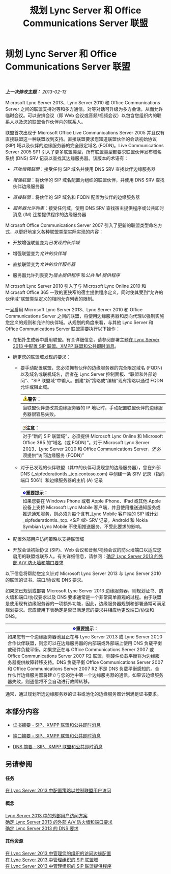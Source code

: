 ﻿---
title: 规划 Lync Server 和 Office Communications Server 联盟
TOCTitle: 规划 Lync Server 和 Office Communications Server 联盟
ms:assetid: c9eaf06b-054f-41a4-ad0c-499400d6c4c7
ms:mtpsurl: https://technet.microsoft.com/zh-cn/library/JJ205335(v=OCS.15)
ms:contentKeyID: 49314250
ms.date: 05/19/2016
mtps_version: v=OCS.15
ms.translationtype: HT
---

# 规划 Lync Server 和 Office Communications Server 联盟

 

_**上一次修改主题：** 2013-02-13_

Microsoft Lync Server 2013、Lync Server 2010 和 Office Communications Server 之间的联盟支持对等和多方通信。对等对话可升级为多方会话，从而允许临时会议。可以安排会议（即 Web 会议或音频/视频会议）以包含您组织内的联系人以及您的联盟合作伙伴内的联系人。

联盟首次出现于 Microsoft Office Live Communications Server 2005 并且仅有直接联盟这一种联盟收到支持。直接联盟要求您知道联盟伙伴的会话初始协议 (SIP) 域以及伙伴的边缘服务器的完全限定域名 (FQDN)。Live Communications Server 2005 SP1 引入了更多联盟类型，所有联盟类型都要求联盟伙伴发布域名系统 (DNS) SRV 记录以查找其边缘服务器。该版本的术语有：

  - *开放增强联盟*：接受任何 SIP 域名并使用 DNS SRV 查找伙伴边缘服务器

  - *增强联盟*：将伙伴的 SIP 域名配置为组织的联盟伙伴，并使用 DNS SRV 查找伙伴边缘服务器

  - *直接联盟*：将伙伴的 SIP 域名和 FQDN 配置为伙伴的边缘服务器

  - *服务器允许列表*：接受任何域，使用 DNS SRV 查找宿主提供程序或公共即时消息 (IM) 连接提供程序的边缘服务器

Microsoft Office Communications Server 2007 引入了更新的联盟类型命名方式，以更好地定义各种联盟类型实际实现的内容：

  - 开放增强联盟变为*已发现的伙伴域*

  - 增强联盟变为*允许的伙伴域*

  - 直接联盟变为*允许的伙伴服务器*

  - 服务器允许列表变为*宿主提供程序* 和*公共 IM 提供程序*

Microsoft Lync Server 2010 引入了与 Microsoft Lync Online 2010 和 Microsoft Office 365 一致的更狭窄的宿主提供程序定义，同时使其受到“允许的伙伴域”联盟类型定义的相同允许列表的限制。

一旦启用 Microsoft Lync Server 2013、Lync Server 2010 和 Office Communications Server 之间的联盟，将使用边缘服务器和反向代理以强制实施您定义的规则和允许的伙伴域。从规划的角度来看，与其他 Lync Server 和 Office Communications Server 联盟需要执行以下操作：

  - 在拓扑生成器中启用联盟。有关详细信息，请参阅部署主题[在 Lync Server 2013 中配置 SIP 联盟、XMPP 联盟和公共即时消息](lync-server-2013-configuring-sip-federation-xmpp-federation-and-public-instant-messaging.md)。

  - 确定您的联盟域发现的要求：
    
      -   
        要手动配置联盟，您必须拥有伙伴的边缘服务器的完全限定域名 (FQDN) 以及域名或联机域名，后者在 Lync Server 控制面板、“联盟和外部访问”、“SIP 联盟域”中输入。创建“新”策略或“编辑”现有策略以通过 FQDN 允许或阻止域。
        
        <table>
        <thead>
        <tr class="header">
        <th><img src="images/JJ656815.warning(OCS.15).gif" title="warning" alt="warning" />警告：</th>
        </tr>
        </thead>
        <tbody>
        <tr class="odd">
        <td>当联盟伙伴更改其边缘服务器的 IP 地址时，手动配置联盟伙伴的边缘服务器很容易失败。</td>
        </tr>
        </tbody>
        </table>
        
        <table>
        <thead>
        <tr class="header">
        <th><img src="images/Dn783119.note(OCS.15).gif" title="note" alt="note" />注意：</th>
        </tr>
        </thead>
        <tbody>
        <tr class="odd">
        <td>对于“新的 SIP 联盟域”，必须提供 Microsoft Lync Online 和 Microsoft Office 365 的“域名（或 FQDN）”。对于 Microsoft Lync Server 2013、Lync Server 2010 和 Office Communications Server，还必须提供“访问边缘服务 (FQDN)”</td>
        </tr>
        </tbody>
        </table>
    
      -   
        对于已发现的伙伴联盟（其中的伙伴可发现您的边缘服务器），您在外部 DNS (\_sipfederationtls.\_tcp.contoso.com) 中创建一条 SRV 记录（指向端口 5061）和边缘服务器的主机 (A) 记录
        
        <table>
        <thead>
        <tr class="header">
        <th><img src="images/Gg398794.important(OCS.15).gif" title="important" alt="important" />重要提示：</th>
        </tr>
        </thead>
        <tbody>
        <tr class="odd">
        <td>如果您要在 Windows Phone 或者 Apple iPhone、iPad 或其他 Apple 设备上支持 Microsoft Lync Mobile 客户端，并且使用推送通知服务或推送通知服务，则必须为每个含有_Lync Mobile 客户端的 SIP 域计划 _sipfederationtls._tcp. <em>&lt;SIP 域&gt;</em> SRV 记录。Android 和 Nokia Symbian Lync Mobile 不使用推送服务，不受此要求的影响。</td>
        </tr>
        </tbody>
        </table>


  - 配置外部用户访问策略以支持联盟域

  - 开放会话初始协议 (SIP)、Web 会议和音频/视频会议的防火墙端口以适应您启用的联盟或联系人。有关详细信息，请参阅：[确定 Lync Server 2013 的外部 A/V 防火墙和端口要求](lync-server-2013-determine-external-a-v-firewall-and-port-requirements.md)

以下信息将帮助您定义针对 Microsoft Lync Server 2013 与 Lync Server 2010 的联盟的证书、端口/协议和 DNS 要求。

如果您已规划或部署 Microsoft Lync Server 2013 边缘服务器，则规划证书、防火墙和端口/协议要求以及 DNS 要求通常是一个非常简单直观的过程。由于联盟是使用现有边缘服务器的一项额外功能，因此，边缘服务器规划和部署通常可满足规划要求。您应使用下表确定是否已满足您的要求并相应地更改端口/协议和 DNS。

<table>
<thead>
<tr class="header">
<th><img src="images/Gg398794.important(OCS.15).gif" title="important" alt="important" />重要提示：</th>
</tr>
</thead>
<tbody>
<tr class="odd">
<td>如果您有一个边缘服务器池且正在与 Lync Server 2013 或 Lync Server 2010 合作伙伴联盟，则您可以在边缘服务器的内部端或外部端上使用 DNS 负载平衡或硬件负载平衡。如果您正在与 Office Communications Server 2007 或 Office Communications Server 2007 R2 联盟，则硬件负载平衡将为边缘服务器提供故障转移支持。DNS 负载平衡 Office Communications Server 2007 和 Office Communications Server 2007 R2 不是 DNS 负载平衡感知的。合作伙伴边缘服务器将建立与您的池中第一个边缘服务器的通信。如果该边缘服务器失败，则通信将不会自动进行故障转移。</td>
</tr>
</tbody>
</table>


通常，通过规划所选边缘服务器的证书或池化的边缘服务器计划满足证书要求。

## 本部分内容

  - [证书摘要 - SIP、XMPP 联盟和公共即时消息](lync-server-2013-certificate-summary-sip-xmpp-federation-and-public-instant-messaging.md)

  - [端口摘要 - SIP、XMPP 联盟和公共即时消息](lync-server-2013-port-summary-sip-xmpp-federation-and-public-instant-messaging.md)

  - [DNS 摘要 - SIP、XMPP 联盟和公共即时消息](lync-server-2013-dns-summary-sip-xmpp-federation-and-public-instant-messaging.md)

## 另请参阅

#### 任务

[在 Lync Server 2013 中配置策略以控制联盟用户访问](lync-server-2013-configure-policies-to-control-federated-user-access.md)  

#### 概念

[Lync Server 2013 中的外部用户访问方案](lync-server-2013-scenarios-for-external-user-access.md)  
[确定 Lync Server 2013 的外部 A/V 防火墙和端口要求](lync-server-2013-determine-external-a-v-firewall-and-port-requirements.md)  
[确定 Lync Server 2013 的 DNS 要求](lync-server-2013-determine-dns-requirements.md)  

#### 其他资源

[在 Lync Server 2013 中管理您的组织的访问边缘配置](lync-server-2013-manage-access-edge-configuration-for-your-organization.md)  
[在 Lync Server 2013 中管理组织的 SIP 联盟域](lync-server-2013-manage-sip-federated-domains-for-your-organization.md)  
[在 Lync Server 2013 中管理组织的 SIP 联盟提供程序](lync-server-2013-manage-sip-federated-providers-for-your-organization.md)

